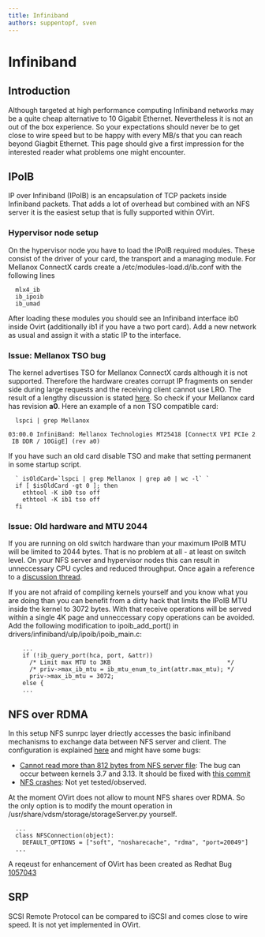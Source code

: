 ```yaml
---
title: Infiniband
authors: suppentopf, sven
---
```


# Infiniband

## Introduction

Although targeted at high performance computing Infiniband networks may be a quite cheap alternative to 10 Gigabit Ethernet. Nevertheless it is not an out of the box experience. So your expectations should never be to get close to wire speed but to be happy with every MB/s that you can reach beyond Giagbit Ethernet. This page should give a first impression for the interested reader what problems one might encounter.

## IPoIB

IP over Infiniband (IPoIB) is an encapsulation of TCP packets inside Infiniband packets. That adds a lot of overhead but combined with an NFS server it is the easiest setup that is fully supported within OVirt.

### Hypervisor node setup

On the hypervisor node you have to load the IPoIB required modules. These consist of the driver of your card, the transport and a managing module. For Mellanox ConnectX cards create a /etc/modules-load.d/ib.conf with the following lines

      mlx4_ib
      ib_ipoib
      ib_umad

After loading these modules you should see an Infiniband interface ib0 inside Ovirt (additionally ib1 if you have a two port card). Add a new network as usual and assign it with a static IP to the interface.

### Issue: Mellanox TSO bug

The kernel advertises TSO for Mellanox ConnectX cards although it is not supported. Therefore the hardware creates corrupt IP fragments on sender side during large requests and the receiving client cannot use LRO. The result of a lengthy discussion is stated [here](http://www.spinics.net/lists/linux-rdma/msg17787.html). So check if your Mellanox card has revision **a0**. Here an example of a non TSO compatible card:

      lspci | grep Mellanox
      03:00.0 InfiniBand: Mellanox Technologies MT25418 [ConnectX VPI PCIe 2.0 2.5GT/s - IB DDR / 10GigE] (rev a0)

If you have such an old card disable TSO and make that setting permanent in some startup script.

      ` isOldCard=`lspci | grep Mellanox | grep a0 | wc -l` `
      if [ $isOldCard -gt 0 ]; then
        ethtool -K ib0 tso off
        ethtool -K ib1 tso off
      fi

### Issue: Old hardware and MTU 2044

If you are running on old switch hardware than your maximum IPoIB MTU will be limited to 2044 bytes. That is no problem at all - at least on switch level. On your NFS server and hypervisor nodes this can result in unneccessary CPU cycles and reduced throughput. Once again a reference to a [discussion thread](http://www.spinics.net/lists/linux-rdma/msg15133.html).

If you are not afraid of compiling kernels yourself and you know what you are doing than you can benefit from a dirty hack that limits the IPoIB MTU inside the kernel to 3072 bytes. With that receive operations will be served within a single 4K page and unneccessary copy operations can be avoided. Add the following modification to ipoib_add_port() in drivers/infiniband/ulp/ipoib/ipoib_main.c:

        ...
        if (!ib_query_port(hca, port, &attr))
          /* Limit max MTU to 3KB                                 */
          /* priv->max_ib_mtu = ib_mtu_enum_to_int(attr.max_mtu); */
          priv->max_ib_mtu = 3072;
        else {
        ...

## NFS over RDMA

In this setup NFS sunrpc layer driectly accesses the basic infiniband mechanisms to exchange data between NFS server and client. The configuration is explained [here](https://www.kernel.org/doc/Documentation/filesystems/nfs/nfs-rdma.txt) and might have some bugs:

*   [Cannot read more than 812 bytes from NFS server file](https://bugzilla.redhat.com/show_bug.cgi?id=1046011): The bug can occur between kernels 3.7 and 3.13. It should be fixed with [this commit](http://article.gmane.org/gmane.linux.nfs/60953)
*   [NFS crashes](http://www.mail-archive.com/linux-rdma@vger.kernel.org/msg14145.html): Not yet tested/observed.

At the moment OVirt does not allow to mount NFS shares over RDMA. So the only option is to modify the mount operation in /usr/share/vdsm/storage/storageServer.py yourself.

      ...
      class NFSConnection(object):
        DEFAULT_OPTIONS = ["soft", "nosharecache", "rdma", "port=20049"]
      ...

A reqeust for enhancement of OVirt has been created as Redhat Bug [1057043](https://bugzilla.redhat.com/show_bug.cgi?id=1057043)

## SRP

SCSI Remote Protocol can be compared to iSCSI and comes close to wire speed. It is not yet implemented in OVirt.
